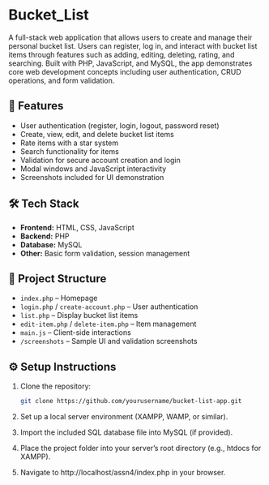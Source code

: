# Bucket_List

A full-stack web application that allows users to create and manage their personal bucket list. Users can register, log in, and interact with bucket list items through features such as adding, editing, deleting, rating, and searching. Built with PHP, JavaScript, and MySQL, the app demonstrates core web development concepts including user authentication, CRUD operations, and form validation.

## 🚀 Features
- User authentication (register, login, logout, password reset)
- Create, view, edit, and delete bucket list items
- Rate items with a star system
- Search functionality for items
- Validation for secure account creation and login
- Modal windows and JavaScript interactivity
- Screenshots included for UI demonstration

## 🛠 Tech Stack
- **Frontend:** HTML, CSS, JavaScript
- **Backend:** PHP
- **Database:** MySQL
- **Other:** Basic form validation, session management

## 📂 Project Structure
- `index.php` – Homepage
- `login.php` / `create-account.php` – User authentication
- `list.php` – Display bucket list items
- `edit-item.php` / `delete-item.php` – Item management
- `main.js` – Client-side interactions
- `/screenshots` – Sample UI and validation screenshots

## ⚙️ Setup Instructions
1. Clone the repository:
   ```bash
   git clone https://github.com/yourusername/bucket-list-app.git
2. Set up a local server environment (XAMPP, WAMP, or similar).

3. Import the included SQL database file into MySQL (if provided).

4. Place the project folder into your server’s root directory (e.g., htdocs for XAMPP).

5. Navigate to http://localhost/assn4/index.php in your browser.
